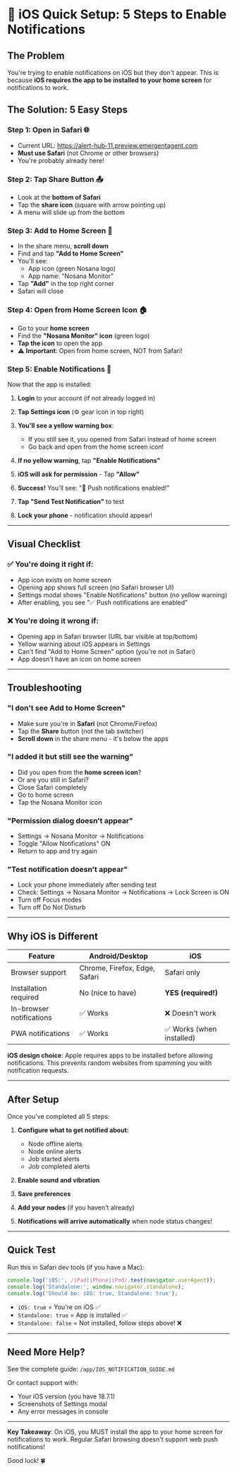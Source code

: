 # 🍎 iOS Quick Setup: 5 Steps to Enable Notifications

## The Problem
You're trying to enable notifications on iOS but they don't appear. This is because **iOS requires the app to be installed to your home screen** for notifications to work.

## The Solution: 5 Easy Steps

### Step 1: Open in Safari 🌐
- Current URL: https://alert-hub-11.preview.emergentagent.com
- **Must use Safari** (not Chrome or other browsers)
- You're probably already here!

### Step 2: Tap Share Button 📤
- Look at the **bottom of Safari**
- Tap the **share icon** (square with arrow pointing up)
- A menu will slide up from the bottom

### Step 3: Add to Home Screen 📱
- In the share menu, **scroll down**
- Find and tap **"Add to Home Screen"**
- You'll see:
  - App icon (green Nosana logo)
  - App name: "Nosana Monitor"
- Tap **"Add"** in the top right corner
- Safari will close

### Step 4: Open from Home Screen Icon 🏠
- Go to your **home screen**
- Find the **"Nosana Monitor" icon** (green logo)
- **Tap the icon** to open the app
- ⚠️ **Important**: Open from home screen, NOT from Safari!

### Step 5: Enable Notifications 🔔
Now that the app is installed:

1. **Login** to your account (if not already logged in)

2. **Tap Settings icon** (⚙️ gear icon in top right)

3. **You'll see a yellow warning box**:
   - If you still see it, you opened from Safari instead of home screen
   - Go back and open from the home screen icon!

4. **If no yellow warning**, tap **"Enable Notifications"**

5. **iOS will ask for permission** - Tap **"Allow"**

6. **Success!** You'll see: "🎉 Push notifications enabled!"

7. **Tap "Send Test Notification"** to test

8. **Lock your phone** - notification should appear!

---

## Visual Checklist

### ✅ You're doing it right if:
- App icon exists on home screen
- Opening app shows full screen (no Safari browser UI)
- Settings modal shows "Enable Notifications" button (no yellow warning)
- After enabling, you see "✅ Push notifications are enabled"

### ❌ You're doing it wrong if:
- Opening app in Safari browser (URL bar visible at top/bottom)
- Yellow warning about iOS appears in Settings
- Can't find "Add to Home Screen" option (you're not in Safari)
- App doesn't have an icon on home screen

---

## Troubleshooting

### "I don't see Add to Home Screen"
- Make sure you're in **Safari** (not Chrome/Firefox)
- Tap the **Share** button (not the tab switcher)
- **Scroll down** in the share menu - it's below the apps

### "I added it but still see the warning"
- Did you open from the **home screen icon**?
- Or are you still in Safari?
- Close Safari completely
- Go to home screen
- Tap the Nosana Monitor icon

### "Permission dialog doesn't appear"
- Settings → Nosana Monitor → Notifications
- Toggle "Allow Notifications" ON
- Return to app and try again

### "Test notification doesn't appear"
- Lock your phone immediately after sending test
- Check: Settings → Nosana Monitor → Notifications → Lock Screen is ON
- Turn off Focus modes
- Turn off Do Not Disturb

---

## Why iOS is Different

| Feature | Android/Desktop | iOS |
|---------|----------------|-----|
| Browser support | Chrome, Firefox, Edge, Safari | Safari only |
| Installation required | No (nice to have) | **YES (required!)** |
| In-browser notifications | ✅ Works | ❌ Doesn't work |
| PWA notifications | ✅ Works | ✅ Works (when installed) |

**iOS design choice**: Apple requires apps to be installed before allowing notifications. This prevents random websites from spamming you with notification requests.

---

## After Setup

Once you've completed all 5 steps:

1. **Configure what to get notified about:**
   - Node offline alerts
   - Node online alerts
   - Job started alerts
   - Job completed alerts

2. **Enable sound and vibration**

3. **Save preferences**

4. **Add your nodes** (if you haven't already)

5. **Notifications will arrive automatically** when node status changes!

---

## Quick Test

Run this in Safari dev tools (if you have a Mac):

```javascript
console.log('iOS:', /iPad|iPhone|iPod/.test(navigator.userAgent));
console.log('Standalone:', window.navigator.standalone);
console.log('Should be: iOS: true, Standalone: true');
```

- `iOS: true` = You're on iOS ✅
- `Standalone: true` = App is installed ✅
- `Standalone: false` = Not installed, follow steps above! ❌

---

## Need More Help?

See the complete guide: `/app/IOS_NOTIFICATION_GUIDE.md`

Or contact support with:
- Your iOS version (you have 18.7.1)
- Screenshots of Settings modal
- Any error messages in console

---

**Key Takeaway**: On iOS, you MUST install the app to your home screen for notifications to work. Regular Safari browsing doesn't support web push notifications!

Good luck! 🍀
